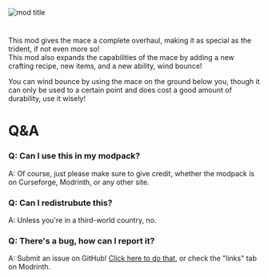 ![mod title](https://kckarnige.github.io/res/wham_title.png)

#

This mod gives the mace a complete overhaul, making it as special as the trident, if not even more so!  
This mod also expands the capabilities of the mace by adding a new crafting recipe, new items, and a new ability, wind bounce!

You can wind bounce by using the mace on the ground below you, though it can only be used to a certain point and does cost a good amount of durability, use it wisely!


#

# Q&A 

### Q: Can I use this in my modpack?
A: Of course, just please make sure to give credit, whether the modpack is on Curseforge, Modrinth, or any other site.

### Q: Can I redistrubute this?
A: Unless you're in a third-world country, no.

### Q: There's a bug, how can I report it?
A: Submit an issue on GitHub! [Click here to do that](https://github.com/kckarnige/wham/labels), or check the "links" tab on Modrinth.